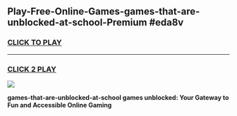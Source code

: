 
## Play-Free-Online-Games-games-that-are-unblocked-at-school-Premium #eda8v
<h3>
<a href="https://premium.freeplayer.one?title=games-that-are-unblocked-at-school&ref=8M">CLICK TO PLAY</a></h3>
<hr>

<h3>
<a href="https://premium.freeplayer.one?title=games-that-are-unblocked-at-school&ref=8M">CLICK 2 PLAY</a>
  
</h3>

<a href="https://premium.freeplayer.one?title=games-that-are-unblocked-at-school&ref=8M"><img src="https://clearcache.store/games.png"></a>


**games-that-are-unblocked-at-school games unblocked: Your Gateway to Fun and Accessible Online Gaming**

